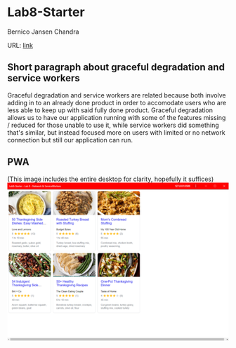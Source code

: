 # Lab8-Starter

Bernico Jansen Chandra

URL: [link](https://bernicojc.github.io/Lab8-Starter/)

## Short paragraph about graceful degradation and service workers
Graceful degradation and service workers are related because both involve adding in to an already done product in order to accomodate users who are less able to keep up with said fully done product. Graceful degradation allows us to have our application running with some of the features missing / reduced for those unable to use it, while service workers did something that's similar, but instead focused more on users with limited or no network connection but still our application can run.


## PWA
(This image includes the entire desktop for clarity, hopefully it suffices)
![pwa](./pwa.png)

